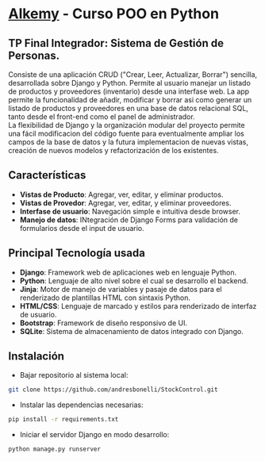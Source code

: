 # [Alkemy](https://education.alkemy.org/) - Curso POO en Python
## TP Final Integrador: Sistema de Gestión de Personas.

Consiste de una aplicación CRUD ("Crear, Leer, Actualizar, Borrar") sencilla, desarrollada sobre Django y Python.
Permite al usuario manejar un listado de productos y proveedores (inventario) desde una interfase web.
La app permite la funcionalidad de añadir, modificar y borrar asi como generar un listado de productos y proveedores en una base de datos relacional SQL,
tanto desde el front-end como el panel de administrador.\
La flexibilidad de Django y la organización modular del proyecto permite una fácil modificacion del código fuente para eventualmente
ampliar los campos de la base de datos y la futura implementacion de nuevas vistas, creación de nuevos modelos y refactorización de los existentes. 

## Características

- **Vistas de Producto**: Agregar, ver, editar, y eliminar productos.
- **Vistas de Provedor**: Agregar, ver, editar, y eliminar proveedores.
- **Interfase de usuario**: Navegación simple e intuitiva desde browser.
- **Manejo de datos**: INtegración de Django Forms para validación de formularios desde el input de usuario.

## Principal Tecnología usada

- **Django**: Framework web de aplicaciones web en lenguaje Python.
- **Python**: Lenguaje de alto nivel sobre el cual se desarrollo el backend.
- **Jinja**: Motor de manejo de variables y pasaje de datos para el renderizado de plantillas HTML con sintaxis Python.
- **HTML/CSS**: Lenguaje de marcado y estilos para renderizado de interfaz de usuario.
- **Bootstrap**: Framework de diseño responsivo de UI.
- **SQLite**: Sistema de almacenamiento de datos integrado con Django.

## Instalación

- Bajar repositorio al sistema local:
```bash
git clone https://github.com/andresbonelli/StockControl.git
```
- Instalar las dependencias necesarias:
```bash
pip install -r requirements.txt
```
- Iniciar el servidor Django en modo desarrollo:
```bash
python manage.py runserver
```
  

